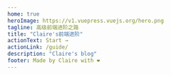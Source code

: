 ```yaml
---
home: true
heroImage: https://v1.vuepress.vuejs.org/hero.png
tagline: 高级前端进阶之路
title: "Claire's前端进阶"
actionText: Start →
actionLink: /guide/
description: "Claire's blog"
footer: Made by Claire with ❤️
---
```

